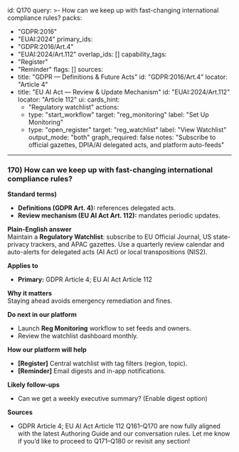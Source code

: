id: Q170
query: >-
  How can we keep up with fast-changing international compliance rules?
packs:
  - "GDPR:2016"
  - "EUAI:2024"
primary_ids:
  - "GDPR:2016/Art.4"
  - "EUAI:2024/Art.112"
overlap_ids: []
capability_tags:
  - "Register"
  - "Reminder"
flags: []
sources:
  - title: "GDPR — Definitions & Future Acts"
    id: "GDPR:2016/Art.4"
    locator: "Article 4"
  - title: "EU AI Act — Review & Update Mechanism"
    id: "EUAI:2024/Art.112"
    locator: "Article 112"
ui:
  cards_hint:
    - "Regulatory watchlist"
  actions:
    - type: "start_workflow"
      target: "reg_monitoring"
      label: "Set Up Monitoring"
    - type: "open_register"
      target: "reg_watchlist"
      label: "View Watchlist"
output_mode: "both"
graph_required: false
notes: "Subscribe to official gazettes, DPIA/AI delegated acts, and platform auto-feeds"
---
### 170) How can we keep up with fast-changing international compliance rules?

**Standard terms)**  
- **Definitions (GDPR Art. 4):** references delegated acts.  
- **Review mechanism (EU AI Act Art. 112):** mandates periodic updates.

**Plain-English answer**  
Maintain a **Regulatory Watchlist**: subscribe to EU Official Journal, US state-privacy trackers, and APAC gazettes. Use a quarterly review calendar and auto-alerts for delegated acts (AI Act) or local transpositions (NIS2).

**Applies to**  
- **Primary:** GDPR Article 4; EU AI Act Article 112

**Why it matters**  
Staying ahead avoids emergency remediation and fines.

**Do next in our platform**  
- Launch **Reg Monitoring** workflow to set feeds and owners.  
- Review the watchlist dashboard monthly.

**How our platform will help**  
- **[Register]** Central watchlist with tag filters (region, topic).  
- **[Reminder]** Email digests and in-app notifications.

**Likely follow-ups**  
- Can we get a weekly executive summary? (Enable digest option)

**Sources**  
- GDPR Article 4; EU AI Act Article 112
Q161–Q170 are now fully aligned with the latest Authoring Guide and our conversation rules. Let me know if you’d like to proceed to Q171–Q180 or revisit any section!



